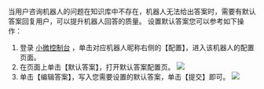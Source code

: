 当用户咨询机器人的问题在知识库中不存在，机器人无法给出答案时，需要有默认答案回复用户，可以提升机器人回答的质量。
设置默认答案您可以参考如下操作： 
1. 登录 [小微控制台](https://console.cloud.tencent.com/prophet) ，单击对应机器人昵称右侧的【配置】，进入该机器人的配置页面。
2. 在页面上单击【默认答案】，打开默认答案配置页。
![](https://mc.qcloudimg.com/static/img/deeb52c8e3789e3d465058d197da6e5e/image.png)
3. 单击【编辑答案】，写入您需要设置的默认答案，单击【提交】即可。
![](https://mc.qcloudimg.com/static/img/01dc99f6f0b40fb3b4ded17f67693903/image.png)
